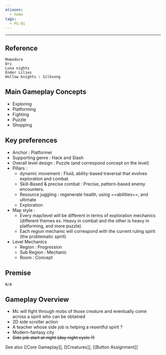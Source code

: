 ```yaml
---
aliases:
  - home
tags:
  - PS-01
---
```

---

## Reference 
	Momodora
	Ori
	Luna nights
	Ender Lilies
	Hollow knights : Silksong

## Main Gameplay Concepts 

- Exploring
- Platforming
- Fighting
- Puzzle
- Shopping

## Key preferences 

- Anchor : Platformer 
- Supporting genre : Hack and Slash
- Overall level design : Puzzle (and correspond concept on the level)
- Pillars : 
	- dynamic movement : Fluid, ability-based traversal that evolves exploration and combat.
	- Skill-Based & precise combat : Precise, pattern-based enemy encounters.
	- Resource juggling : regenerate health, using ==abilities==, and ultimate
	- Exploration 
- Map style : 
	- Every map/level will be different in terms of exploration mechanics (different themes ex. Heavy in combat and the other is heavy in platforming, and more puzzle)
	- Each region mechanic will correspond with the current ruling spirit (the problematic spirit)
- Level Mechanics 
	- Region : Progression 
	- Sub Region : Mechanic
	- Room : Concept 

## Premise
	N/A

## Gameplay Overview

- Mc will fight through mobs of those creature and eventually come across a spirit who can be obtained
- 2D side scroller action
- A teacher whose side job is helping a resentful spirit ?
- Modern-fantasy city
- ~~Side job start at night (day night cycle ?)~~

See also [[Core Gameplay]], [[Creatures]], [[Button Assignment]]



